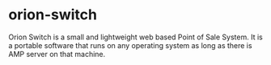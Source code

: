 # orion-switch
Orion Switch is a small and lightweight web based Point of Sale System. It is a portable software that runs on any operating system as long as there is AMP server on that machine.
